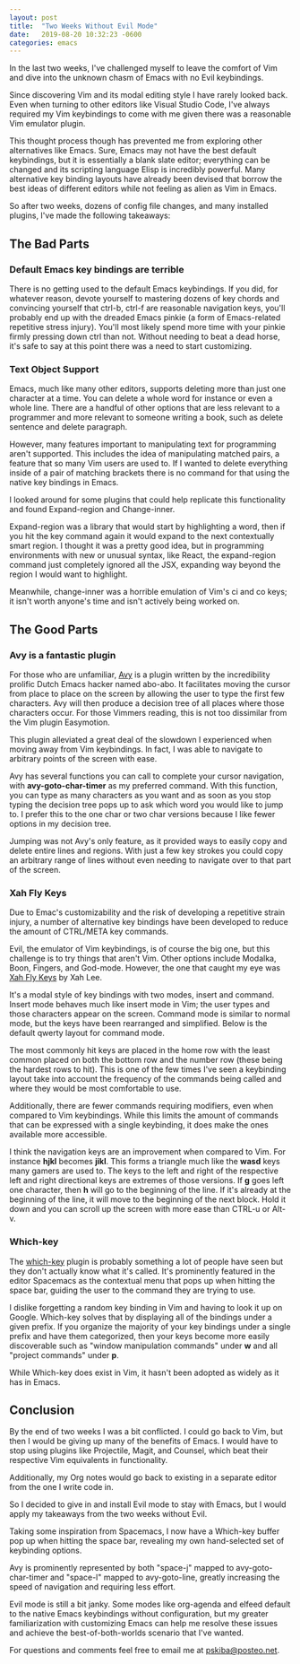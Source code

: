 ```yaml
---
layout: post
title:  "Two Weeks Without Evil Mode"
date:   2019-08-20 10:32:23 -0600
categories: emacs
---
```

In the last two weeks, I've challenged myself to leave the comfort of Vim and dive into the unknown chasm of Emacs with no Evil keybindings. 

Since discovering Vim and its modal editing style I have rarely looked back. Even when turning to other editors like Visual Studio Code, I've always required my Vim keybindings to come with me given there was a reasonable Vim emulator plugin. 

This thought process though has prevented me from exploring other alternatives like Emacs. Sure, Emacs may not have the best default keybindings, but it is essentially a blank slate editor; everything can be changed and its scripting language Elisp is incredibly powerful. Many alternative key binding layouts have already been devised that borrow the best ideas of different editors while not feeling as alien as Vim in Emacs.

So after two weeks, dozens of config file changes, and many installed plugins, I've made the following takeaways:

## The Bad Parts
### Default Emacs key bindings are terrible

There is no getting used to the default Emacs keybindings. If you did, for whatever reason, devote yourself to mastering dozens of key chords and convincing yourself that ctrl-b, ctrl-f are reasonable navigation keys, you'll probably end up with the dreaded Emacs pinkie (a form of Emacs-related repetitive stress injury). You'll most likely spend more time with your pinkie firmly pressing down ctrl than not. Without needing to beat a dead horse, it's safe to say at this point there was a need to start customizing.

### Text Object Support
Emacs, much like many other editors, supports deleting more than just one character at a time. You can delete a whole word for instance or even a whole line. There are a handful of other options that are less relevant to a programmer and more relevant to someone writing a book, such as delete sentence and delete paragraph. 

However, many features important to manipulating text for programming aren't supported. This includes the idea of manipulating matched pairs, a feature that so many Vim users are used to. If I wanted to delete everything inside of a pair of matching brackets there is no command for that using the native key bindings in Emacs.

I looked around for some plugins that could help replicate this functionality and found Expand-region and Change-inner. 

Expand-region was a library that would start by highlighting a word, then if you hit the key command again it would expand to the next contextually smart region. I thought it was a pretty good idea, but in programming environments with new or unusual syntax, like React, the expand-region command just completely ignored all the JSX, expanding way beyond the region I would want to highlight.

Meanwhile, change-inner was a horrible emulation of Vim's ci and co keys; it isn't worth anyone's time and isn't actively being worked on.

## The Good Parts 
### Avy is a fantastic plugin
For those who are unfamiliar, [Avy](https://github.com/abo-abo/avy) is a plugin written by the incredibility prolific Dutch Emacs hacker named abo-abo. It facilitates moving the cursor from place to place on the screen by allowing the user to type the first few characters. Avy will then produce a decision tree of all places where those characters occur. For those Vimmers reading, this is not too dissimilar from the Vim plugin Easymotion.

This plugin alleviated a great deal of the slowdown I experienced when moving away from Vim keybindings. In fact, I was able to navigate to arbitrary points of the screen with ease. 

Avy has several functions you can call to complete your cursor navigation, with **avy-goto-char-timer** as my preferred command. With this function, you can type as many characters as you want and as soon as you stop typing the decision tree pops up to ask which word you would like to jump to. I prefer this to the one char or two char versions because I like fewer options in my decision tree.

<div>
<amp-img height="683" width="1254" layout="responsive" src="/assets/images/two-weeks-without-evil/avy.png" alt="Spacemacs Screenshot" />
</div>


Jumping was not Avy's only feature, as it provided ways to easily copy and delete entire lines and regions. With just a few key strokes you could copy an arbitrary range of lines without even needing to navigate over to that part of the screen.

### Xah Fly Keys
Due to Emac's customizability and the risk of developing a repetitive strain injury, a number of alternative key bindings have been developed to reduce the amount of CTRL/META key commands. 

Evil, the emulator of Vim keybindings, is of course the big one, but this challenge is to try things that aren't Vim. Other options include Modalka, Boon, Fingers, and God-mode. However, the one that caught my eye was [Xah Fly Keys](https://github.com/xahlee/xah-fly-keys) by Xah Lee. 

It's a modal style of key bindings with two modes, insert and command. Insert mode behaves much like insert mode in Vim; the user types and those characters appear on the screen. Command mode is similar to normal mode, but the keys have been rearranged and simplified. Below is the default qwerty layout for command mode.

<div>
<amp-img height="500" width="1254" layout="responsive" src="/assets/images/two-weeks-without-evil/xah-fly-querty.svg" alt="Xah Fly Qwerty Layout" />
</div>


The most commonly hit keys are placed in the home row with the least common placed on both the bottom row and the number row (these being the hardest rows to hit). This is one of the few times I've seen a keybinding layout take into account the frequency of the commands being called and where they would be most comfortable to use.

 Additionally, there are fewer commands requiring modifiers, even when compared to Vim keybindings. While this limits the amount of commands that can be expressed with a single keybinding, it does make the ones available more accessible. 

I think the navigation keys are an improvement when compared to Vim. For instance **hjkl** becomes **jikl**. This forms a triangle much like the **wasd** keys many gamers are used to. The keys to the left and right of the respective left and right directional keys are extremes of those versions. If **g** goes left one character, then **h** will go to the beginning of the line. If it's already at the beginning of the line, it will move to the beginning of the next block. Hold it down and you can scroll up the screen with more ease than CTRL-u or Alt-v. 
### Which-key
The [which-key](https://github.com/justbur/emacs-which-key) plugin is probably something a lot of people have seen but they don't actually know what it's called. It's prominently featured in the editor Spacemacs as the contextual menu that pops up when hitting the space bar, guiding the user to the command they are trying to use.

<div>
<amp-img height="683" width="1254" layout="responsive" src="/assets/images/two-weeks-without-evil/spacemacs.png" alt="Spacemacs Screenshot" />
</div>

I dislike forgetting a random key binding in Vim and having to look it up on Google. Which-key solves that by displaying all of the bindings under a given prefix. If you organize the majority of your key bindings under a single prefix and have them categorized, then your keys become more easily discoverable such as "window manipulation commands" under **w** and all "project commands" under **p**.

While Which-key does exist in Vim, it hasn't been adopted as widely as it has in Emacs.

## Conclusion

By the end of two weeks I was a bit conflicted. I could go back to Vim, but then I would be giving up many of the benefits of Emacs. I would have to stop using plugins like Projectile, Magit, and Counsel, which beat their respective Vim equivalents in functionality.

Additionally, my Org notes would go back to existing in a separate editor from the one I write code in.

So I decided to give in and install Evil mode to stay with Emacs, but I would apply my takeaways from the two weeks without Evil.

Taking some inspiration from Spacemacs, I now have a Which-key buffer pop up when hitting the space bar, revealing my own hand-selected set of keybinding options.

Avy is prominently represented by both "space-j" mapped to avy-goto-char-timer and "space-l" mapped to avy-goto-line, greatly increasing the speed of navigation and requiring less effort.

Evil mode is still a bit janky. Some modes like org-agenda and elfeed default to the native Emacs keybindings without configuration, but my greater familiarization with customizing Emacs can help me resolve these issues and achieve the best-of-both-worlds scenario that I've wanted.

For questions and comments feel free to email me at [pskiba@posteo.net](mailto:pskiba@posteo.net).
